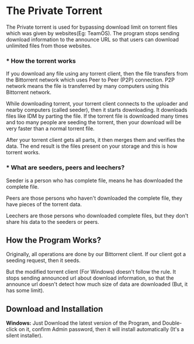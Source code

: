 # The Private Torrent
The Private torrent is used for bypassing download limit on torrent files which was given by websites(Eg: TeamOS). The program stops sending download information to the announce URL so that users can download unlimited files from those websites.

### * How the torrent works
If you download any file using any torrent client, then the file transfers from the Bittorrent network which uses Peer to Peer (P2P) connection. P2P network means the file is transferred by many computers using this Bittorrent network.

While downloading torrent, your torrent client connects to the uploader and nearby computers (called seeder), then it starts downloading. It downloads files like IDM by parting the file. If the torrent file is downloaded many times and too many people are seeding the torrent, then your download will be very faster than a normal torrent file.

After your torrent client gets all parts, it then merges them and verifies the data. The end result is the files present on your storage and this is how torrent works.

### * What are seeders, peers and leechers?  
Seeder is a person who has complete file, means he has downloaded the complete file.

Peers are those persons who haven't downloaded the complete file, they have pieces of the torrent data.

Leechers are those persons who downloaded complete files, but they don't share his data to the seeders or peers.

## How the Program Works?  
Originally, all operations are done by our Bittorrent client. If our client got a seeding request, then it seeds.

But the modified torrent client (For Windows) doesn't follow the rule. It stops sending announced url about download information, so that the announce url doesn't detect how much size of data are downloaded (But, it has some limit).

## Download and Installation

**Windows:**
Just Download the latest version of the Program, and Double-click on it, confirm Admin password, then it will install automatically (It's a silent installer).
